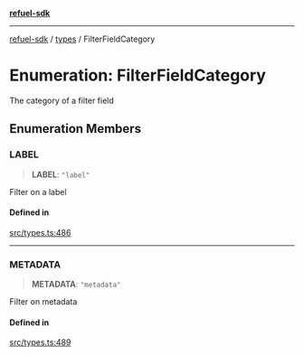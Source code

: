 [**refuel-sdk**](../../README.md)

***

[refuel-sdk](../../modules.md) / [types](../README.md) / FilterFieldCategory

# Enumeration: FilterFieldCategory

The category of a filter field

## Enumeration Members

### LABEL

> **LABEL**: `"label"`

Filter on a label

#### Defined in

[src/types.ts:486](https://github.com/refuel-ai/refuel-sdk/blob/6bdaa976108229093d96ed4ea0b79dde2d2eeea9/src/types.ts#L486)

***

### METADATA

> **METADATA**: `"metadata"`

Filter on metadata

#### Defined in

[src/types.ts:489](https://github.com/refuel-ai/refuel-sdk/blob/6bdaa976108229093d96ed4ea0b79dde2d2eeea9/src/types.ts#L489)
